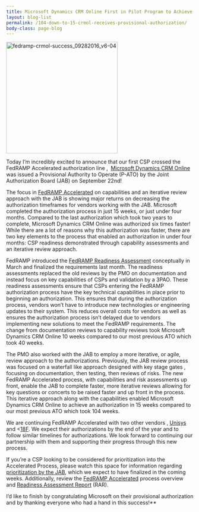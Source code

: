 ```yaml
---
title: Microsoft Dynamics CRM Online First in Pilot Program to Achieve JAB P-ATO – Accelerates Deployment from Two Years to 15 Weeks, Helps Federal Agencies Increase Time to Value
layout: blog-list
permalink: /104-down-to-15-crmol-receives-provisional-authorization/
body-class: page-blog
---
```

<img class="wp-image-62711 size-medium alignright" src="https://s3.amazonaws.com/sitesusa/wp-content/uploads/sites/482/2016/09/FedRAMP-CRMOL-Success_09282016_V6-04-300x300.jpg" alt="fedramp-crmol-success_09282016_v6-04" width="300" height="300" srcset="https://s3.amazonaws.com/sitesusa/wp-content/uploads/sites/482/2016/09/FedRAMP-CRMOL-Success_09282016_V6-04-300x300.jpg 300w, https://s3.amazonaws.com/sitesusa/wp-content/uploads/sites/482/2016/09/FedRAMP-CRMOL-Success_09282016_V6-04-150x150.jpg 150w, https://s3.amazonaws.com/sitesusa/wp-content/uploads/sites/482/2016/09/FedRAMP-CRMOL-Success_09282016_V6-04-768x768.jpg 768w, https://s3.amazonaws.com/sitesusa/wp-content/uploads/sites/482/2016/09/FedRAMP-CRMOL-Success_09282016_V6-04-1024x1024.jpg 1024w" sizes="(max-width: 300px) 100vw, 300px" />

Today I’m incredibly excited to announce that our first CSP crossed the FedRAMP Accelerated authorization line ,  [Microsoft Dynamics CRM Online](https://marketplace.fedramp.gov/#/product/dynamics-crm-online-for-government-crmol?sort=productName) was issued a Provisional Authority to Operate (P-ATO) by the Joint Authorization Board (JAB) on September 22nd!  

The focus in [FedRAMP Accelerated](https://www.fedramp.gov/participate/fedramp-accelerated-process/) on capabilities and an iterative review approach with the JAB is showing major returns on decreasing the authorization timeframes for vendors working with the JAB. Microsoft completed the authorization process in just 15 weeks, or just under four months. Compared to the last authorization which took two years to complete, Microsoft Dynamics CRM Online was authorized six times faster! While there are a lot of reasons why this authorization was faster, there are two key elements to the process that enabled an authorization in under four months: CSP readiness demonstrated through capability assessments and an iterative review approach.

FedRAMP introduced the <a href="https://s3.amazonaws.com/sitesusa/wp-content/uploads/sites/482/2016/08/FedRAMP-Readiness-Assessment-Report-Template_080916.docx">FedRAMP Readiness Assessment</a> conceptually in March and finalized the requirements last month. The readiness assessments replaced the old reviews by the PMO on documentation and instead focus on key capabilities of CSPs and validation by a 3PAO. These readiness assessments ensure that CSPs entering the FedRAMP authorization process have the key technical capabilities in place prior to beginning an authorization. This ensures that during the authorization process, vendors won’t have to introduce new technologies or engineering updates to their system. This reduces overall costs for vendors as well as ensures the authorization process isn’t delayed due to vendors implementing new solutions to meet the FedRAMP requirements. The change from documentation reviews to capability reviews took Microsoft Dynamics CRM Online 10 weeks compared to our most previous ATO which took 40 weeks.

The PMO also worked with the JAB to employ a more iterative, or agile, review approach to the authorizations. Previously, the JAB review process was focused on a waterfall like approach designed with key stage gates , focusing on documentation, then testing, then reviews of risks. The new FedRAMP Accelerated process, with capabilities and risk assessments up front, enable the JAB to complete faster, more iterative reviews allowing for key questions or concerts to be raised faster and up front in the process. This iterative approach along with the capabilities enabled Microsoft Dynamics CRM Online to achieve an authorization in 15 weeks compared to our most previous ATO which took 104 weeks.

We are continuing FedRAMP Accelerated with two other vendors , [Unisys](https://marketplace.fedramp.gov/#/products?sort=productName&productNameSearch=unisys) and <[18F](https://marketplace.fedramp.gov/#/product/18f-cloudgov?status=In%20Process&sort=productName). We expect their authorizations by the end of the year and to follow similar timelines for authorizations. We look forward to continuing our partnership with them and supporting their progress through this new process.

If you’re a CSP looking to be considered for prioritization into the Accelerated Process, please watch this space for information regarding [prioritization by the JAB](https://www.fedramp.gov/fedramp-jab-prioritization-help-us-shape-who-works-with-the-jab/), which we expect to have finalized in the coming weeks. Additionally, review the [FedRAMP Accelerated](https://www.fedramp.gov/participate/fedramp-accelerated-process/) process overview and [Readiness Assessment Report](https://s3.amazonaws.com/sitesusa/wp-content/uploads/sites/482/2016/08/FedRAMP-Readiness-Assessment-Report-Template_080916.docx) (RAR). 

I’d like to finish by congratulating Microsoft on their provisional authorization and by thanking everyone who had a hand in this success!**
